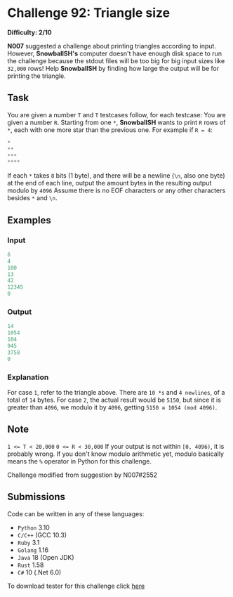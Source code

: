 # Challenge 92: Triangle size

**Difficulty: 2/10**

**N007** suggested a challenge about printing triangles according to input. However, **SnowballSH's** computer doesn't have enough disk space to run the challenge because the stdout files will be too big for big input sizes like `32,000` rows!
Help **SnowballSH** by finding how large the output will be for printing the triangle.

## Task

You are given a number `T` and `T` testcases follow, for each testcase:
You are given a number `R`. Starting from one `*`, **SnowballSH** wants to print `R` rows of `*`, each with one more star than the previous one. For example if `R = 4`:

```rs
*
**
***
****
```

If each `*` takes `8` bits (1 byte), and there will be a newline (`\n`, also one byte) at the end of each line, output the amount bytes in the resulting output modulo by `4096`
Assume there is no EOF characters or any other characters besides `*` and `\n`.

## Examples

### Input

```rs
6
4
100
13
42
12345
0
```

### Output

```rs
14
1054
104
945
3758
0
```

### Explanation

For case `1`, refer to the triangle above. There are `10 *s` and `4 newlines`, of a total of `14` bytes.
For case `2`, the actual result would be `5150`, but since it is greater than `4096`, we modulo it by `4096`, getting `5150 ≅ 1054 (mod 4096)`.

## Note

`1 <= T < 20,000`
`0 <= R < 30,000`
If your output is not within `[0, 4096)`, it is probably wrong.
If you don't know modulo arithmetic yet, modulo basically means the `%` operator in Python for this challenge.

Challenge modified from suggestion by N007#2552

## Submissions

Code can be written in any of these languages:

- `Python` 3.10
- `C/C++` (GCC 10.3)
- `Ruby` 3.1
- `Golang` 1.16
- `Java` 18 (Open JDK)
- `Rust` 1.58
- `C#` 10 (.Net 6.0)

To download tester for this challenge click [here](https://downgit.github.io/#/home?url=https://github.com/Pomroka/TWT_Challenges_Tester/tree/main/PreviousChallenges/Challenge_92)
